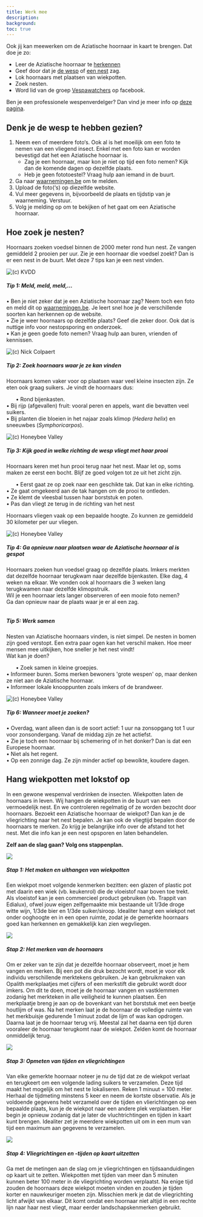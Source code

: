 ```yaml
---
title: Werk mee
description:
background:
toc: true
---
```


Ook jij kan meewerken om de Aziatische hoornaar in kaart te brengen. Dat doe je zo:

- Leer de Aziatische hoornaar te [herkennen](https://vespawatch.be/identification)
- Geef door dat je [de wesp](https://waarnemingen.be/species/8807/) of [een nest](https://vespawatch.be/report-nest/) zag.
- Lok hoornaars met plaatsen van wiekpotten. 
- Zoek nesten.
- Word lid van de  groep [Vespawatchers](https://www.facebook.com/groups/474218836579263/) op facebook.

Ben je een professionele wespenverdelger? Dan vind je meer info op [deze pagina](https://vespawatch.be/professional-eradicators/).

## Denk je de wesp te hebben gezien?

1. Neem een of meerdere foto‘s. Ook al is het moeilijk om een foto te nemen van een vliegend insect. Enkel met een foto kan er worden bevestigd dat het een Aziatische hoornaar is. 
    - Zag je een hoornaar, maar kon je niet op tijd een foto nemen? Kijk dan de komende dagen op dezelfde plaats. 
    -	Heb je geen fototoestel? Vraag hulp aan iemand in de buurt.
2. Ga naar [waarnemingen.be](https://waarnemingen.be/species/8807/) om te melden. 
3. Upload de foto(‘s) op diezelfde website.
4. Vul meer gegevens in, bijvoorbeeld de plaats en tijdstip van je waarneming. Verstuur.
5. Volg je melding op om te bekijken of het gaat om een Aziatische hoornaar.

## Hoe zoek je nesten?
Hoornaars zoeken voedsel binnen de 2000 meter rond hun nest. Ze vangen gemiddeld 2 prooien per uur. Zie je een hoornaar die voedsel zoekt? Dan is er een nest in de buurt. Met deze 7 tips kan je een nest vinden.

<div class="card theme-card-horizontal">
    <img title="(c) KVDD" src="/assets/images/get-involved-search-flying.jpeg">
    <div class="card-body">
        <h5 class="card-title">Tip 1: Meld, meld, meld,...</h5>
        <p class="card-text">• Ben je niet zeker dat je een Aziatische hoornaar zag? Neem toch een foto en meld dit op <a href="https://waarnemingen.be/species/8807/">waarnemingen.be</a>. Je leert snel hoe je de verschillende soorten kan herkennen op de website. <br>•	Zie je weer hoornaars op dezelfde plaats? Geef die zeker door. Ook dat is nuttige info voor nestopsporing en onderzoek.<br>• Kan je geen goede foto nemen? Vraag hulp aan buren, vrienden of kennissen.
</p>
    </div>
</div>

<div class="card theme-card-horizontal">
    <img title="(c) Nick Colpaert" src="/assets/images/get-involved-search-fruit.jpeg">
    <div class="card-body">
        <h5 class="card-title">Tip 2: Zoek hoornaars waar je ze kan vinden</h5>
        <p class="card-text">Hoornaars komen vaker voor op plaatsen waar veel kleine insecten zijn.  Ze eten ook graag suikers. Je vindt de hoornaars dus:</p>
        <p class="card-text" style="text-indent: 25px">• Rond bijenkasten.<br>• Bij rijp (afgevallen) fruit: vooral peren en appels, want die bevatten veel suikers.<br>• Bij planten die bloeien in het najaar zoals klimop (<em>Hedera helix</em>) en sneeuwbes (<em>Symphoricarpos</em>).
</p>
    </div>
</div>

<div class="card theme-card-horizontal">
    <img title="(c) Honeybee Valley" src="/assets/images/get-involved-search-prey.jpeg">
    <div class="card-body">
        <h5 class="card-title">Tip 3: Kijk goed in welke richting de wesp vliegt met haar prooi</h5>
        <p class="card-text">Hoornaars keren met hun prooi terug naar het nest. Maar let op, soms maken ze eerst een bocht. Blijf ze goed volgen tot ze uit het zicht zijn.
        </p>
        <p class="card-text" style="text-indent: 25px">• 	Eerst gaat ze op zoek naar een geschikte tak. Dat kan in elke richting.<br>• Ze gaat omgekeerd aan de tak hangen om de prooi te ontleden.<br>•	Ze klemt de vleesbal tussen haar borststuk en poten.<br>•	Pas dan vliegt ze terug in de richting van het nest 
 </p>
 <p cladd="card-text">Hoornaars vliegen vaak op een bepaalde hoogte. Zo kunnen ze gemiddeld 30 kilometer per uur vliegen.
 </p>
    </div>
</div>


<div class="card theme-card-horizontal">
    <img title="(c) Honeybee Valley" src="/assets/images/get-involved-search-tube.jpeg">
    <div class="card-body">
        <h5 class="card-title">Tip 4: Ga opnieuw naar plaatsen waar de Aziatische hoornaar al is gespot </h5>
        <p class="card-text">Hoornaars zoeken hun voedsel graag op dezelfde plaats. Imkers merkten dat dezelfde hoornaar terugkwam naar dezelfde bijenkasten. Elke dag, 4 weken na elkaar. We vonden ook al hoornaars die 3 weken lang terugkwamen naar dezelfde klimopstruik. <br>
Wil je een hoornaar iets langer observeren of een mooie foto nemen? <br>
Ga dan opnieuw naar de plaats waar je er al een zag.
</p>
    </div>
</div>

<div class="card theme-card-horizontal">
    <img title="" src="/assets/images/get-involved-search-people.jpeg">
    <div class="card-body">
        <h5 class="card-title">Tip 5: Werk samen</h5>
        <p class="card-text">Nesten van Aziatische hoornaars vinden, is niet simpel. De nesten in bomen zijn goed verstopt. Een extra paar ogen kan het verschil maken. Hoe meer mensen mee uitkijken, hoe sneller je het nest vindt! <br>
Wat kan je doen?
 </p>
<p class="card-text" style="text-indent: 25px">•	Zoek samen in kleine groepjes.<br> 
•	Informeer buren. Soms merken bewoners 'grote wespen' op, maar denken ze niet aan de Aziatische hoornaar.<br>
•	Informeer lokale knooppunten zoals imkers of de brandweer.<br>
</p>
    </div>
</div>

<div class="card theme-card-horizontal">
    <img title="(c) Honeybee Valley" src="/assets/images/get-involved-search-nest.jpeg">
    <div class="card-body">
        <h5 class="card-title">Tip 6: Wanneer moet je zoeken?</h5>
        <p class="card-text">•	Overdag, want alleen dan is de soort actief: 1 uur na zonsopgang tot 1 uur voor zonsondergang. Vanaf de middag zijn ze het actiefst.<br> 
•	Zie je toch een hoornaar bij schemering of in het donker? Dan is dat een Europese hoornaar.<br>  
•	Niet als het regent.<br> 
•	Op een zonnige dag. Ze zijn minder actief op bewolkte, koudere dagen.  
</p>
    </div>
</div>

## Hang wiekpotten met lokstof op

In een gewone wespenval verdrinken de insecten. Wiekpotten laten de hoornaars in leven. Wij hangen de wiekpotten in de buurt van een vermoedelijk nest. En we controleren regelmatig of ze worden bezocht door hoornaars. 
Bezoekt een Aziatische hoornaar de wiekpot? Dan kan je de vliegrichting naar het nest bepalen. Je kan ook de vliegtijd bepalen door de hoornaars te merken. Zo krijg je belangrijke info over de afstand tot het nest. Met die info kan je een nest opsporen en laten behandelen.

**Zelf aan de slag gaan? Volg ons stappenplan.**

<div class="card theme-card-horizontal">
    <img src="/assets/images/get-involved-bait-1.jpg">
    <div class="card-body">
        <h5 class="card-title">Stap 1: Het maken en uithangen van wiekpotten</h5>
        <p class="card-text">Een wiekpot moet volgende kenmerken bezitten: een glazen of plastic pot met daarin een wiek (vb. keukenrol) die de vloeistof naar boven toe trekt. Als vloeistof kan je een commercieel product gebruiken (vb. Trappit van Edialux), ofwel jouw eigen zelfgemaakte mix bestaande uit 1/3de droge witte wijn, 1/3de bier en 1/3de suiker/siroop. Idealiter hangt een wiekpot net onder ooghoogte en in een open ruimte, zodat je de gemerkte hoornaars goed kan herkennen en gemakkelijk kan zien wegvliegen.</p>
    </div>
</div>

<div class="card theme-card-horizontal">
    <img src="/assets/images/get-involved-search-tube.jpeg">
    <div class="card-body">
        <h5 class="card-title">Stap 2: Het merken van de hoornaars</h5>
        <p class="card-text">Om er zeker van te zijn dat je dezelfde hoornaar observeert, moet je hem vangen en merken. Bij een pot die druk bezocht wordt, moet je voor elk individu verschillende merktekens gebruiken. Je kan gebruikmaken van Opalith merkplaatjes met cijfers of een merkstift die gebruikt wordt door imkers. Om dit te doen, moet je de hoornaar vangen en vastklemmen zodanig het merkteken in alle veiligheid te kunnen plaatsen. Een merkplaatje breng je aan op de bovenkant van het borststuk met een beetje houtlijm of was. Na het merken laat je de hoornaar de volledige ruimte van het merkbuisje gedurende 1 minuut zodat de lijm of was kan opdrogen. Daarna laat je de hoornaar terug vrij. Meestal zal het daarna een tijd duren vooraleer de hoornaar terugkomt naar de wiekpot. Zelden komt de hoornaar onmiddelijk terug.</p>
    </div>
</div>

<div class="card theme-card-horizontal">
    <img src="/assets/images/get-involved-bait-2.jpg">
    <div class="card-body">
        <h5 class="card-title">Stap 3: Opmeten van tijden en vliegrichtingen</h5>
        <p class="card-text"> Van elke gemerkte hoornaar noteer je nu de tijd dat ze de wiekpot verlaat en terugkeert om een volgende lading suikers te verzamelen. Deze tijd maakt het mogelijk om het nest te lokaliseren. Reken 1 minuut = 100 meter. Herhaal de tijdmeting minstens 5 keer en neem de kortste observatie. Als je voldoende gegevens hebt verzameld over de tijden en vlierichtingen op een bepaalde plaats, kun je de wiekpot naar een andere plek verplaatsen. Hier begin je opnieuw zodanig dat je later de vluchtrichtingen en tijden in kaart kunt brengen. Idealiter zet je meerdere wiekpotten uit om in een mum van tijd een maximum aan gegevens te verzamelen.</p>
    </div>
</div>

<div class="card theme-card-horizontal">
    <img src="/assets/images/get-involved-bait-direction.jpg">
    <div class="card-body">
        <h5 class="card-title">Stap 4: Vliegrichtingen en -tijden op kaart uitzetten</h5>
        <p class="card-text"> Ga met de metingen aan de slag om je vliegrichtingen en tijdsaanduidingen op kaart uit te zetten. Wiekpotten met tijden van meer dan 5 minuten kunnen beter 100 meter in de vliegrichting worden verplaatst. Na enige tijd zouden de hoornaars deze wiekpot moeten vinden en zouden je tijden korter en nauwkeuriger moeten zijn. Misschien merk je dat de vliegrichting licht afwijkt van elkaar. Dit komt omdat een hoornaar niet altijd in een rechte lijn naar haar nest vliegt, maar eerder landschapskenmerken gebruikt.</p>
    </div>
</div>

